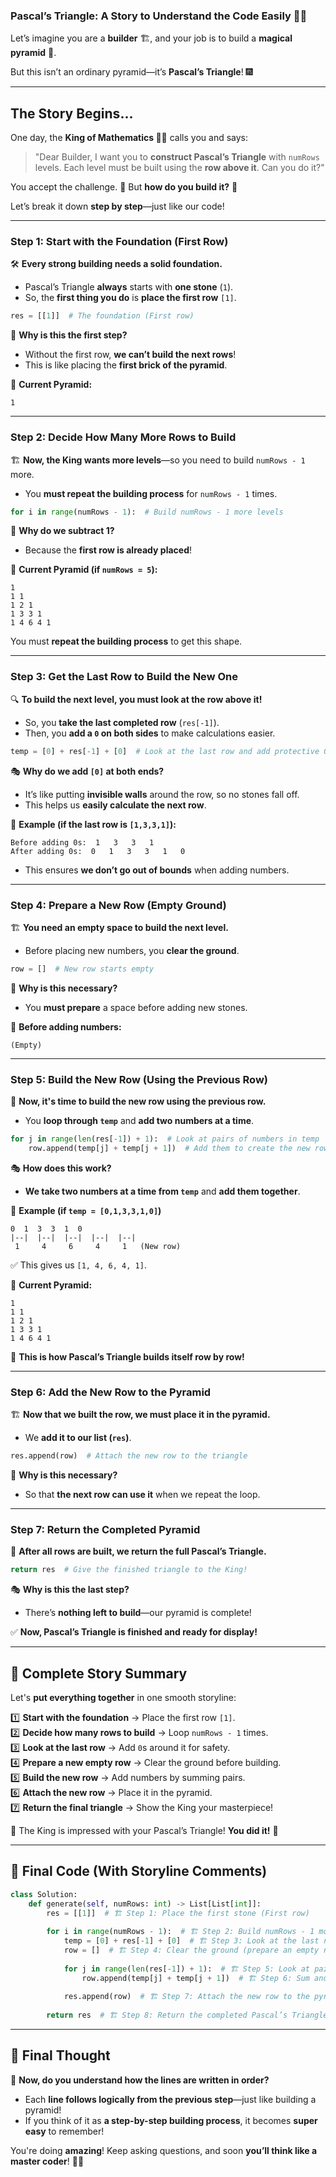 ### **Pascal’s Triangle: A Story to Understand the Code Easily 📖✨**  

Let’s imagine you are a **builder** 🏗️, and your job is to build a **magical pyramid** 🏰.  

But this isn’t an ordinary pyramid—it’s **Pascal’s Triangle**! 🎆

---
## **The Story Begins...**  

One day, the **King of Mathematics 🤴📐** calls you and says:  
> "Dear Builder, I want you to **construct Pascal’s Triangle** with `numRows` levels. Each level must be built using the **row above it**. Can you do it?"  

You accept the challenge. 💪 But **how do you build it?** 🤔  

Let’s break it down **step by step**—just like our code!

---

### **Step 1: Start with the Foundation (First Row)**
🛠️ **Every strong building needs a solid foundation.**  
- Pascal’s Triangle **always** starts with **one stone** (`1`).  
- So, the **first thing you do** is **place the first row** `[1]`.  

```python
res = [[1]]  # The foundation (First row)
```
🔹 **Why is this the first step?**  
- Without the first row, **we can’t build the next rows**!  
- This is like placing the **first brick of the pyramid**.

📜 **Current Pyramid:**
```
1
```

---

### **Step 2: Decide How Many More Rows to Build**
🏗️ **Now, the King wants more levels**—so you need to build `numRows - 1` more.  
- You **must repeat the building process** for `numRows - 1` times.  

```python
for i in range(numRows - 1):  # Build numRows - 1 more levels
```
🔹 **Why do we subtract 1?**  
- Because the **first row is already placed**!  

📜 **Current Pyramid (if `numRows = 5`):**
```
1
1 1
1 2 1
1 3 3 1
1 4 6 4 1
```
You must **repeat the building process** to get this shape.  

---

### **Step 3: Get the Last Row to Build the New One**
🔍 **To build the next level, you must look at the row above it!**  
- So, you **take the last completed row** (`res[-1]`).  
- Then, you **add a `0` on both sides** to make calculations easier.  

```python
temp = [0] + res[-1] + [0]  # Look at the last row and add protective 0s
```
🎭 **Why do we add `[0]` at both ends?**  
- It’s like putting **invisible walls** around the row, so no stones fall off.  
- This helps us **easily calculate the next row**.

🔹 **Example (if the last row is `[1,3,3,1]`):**  
```
Before adding 0s:  1   3   3   1
After adding 0s:  0   1   3   3   1   0
```
- This ensures **we don’t go out of bounds** when adding numbers.

---

### **Step 4: Prepare a New Row (Empty Ground)**
🏗️ **You need an empty space to build the next level.**  
- Before placing new numbers, you **clear the ground**.

```python
row = []  # New row starts empty
```
🔹 **Why is this necessary?**  
- You **must prepare** a space before adding new stones.  

📜 **Before adding numbers:**  
```
(Empty)
```

---

### **Step 5: Build the New Row (Using the Previous Row)**
🧮 **Now, it's time to build the new row using the previous row.**  
- You **loop through `temp`** and **add two numbers at a time**.

```python
for j in range(len(res[-1]) + 1):  # Look at pairs of numbers in temp
    row.append(temp[j] + temp[j + 1])  # Add them to create the new row
```
🎭 **How does this work?**
- **We take two numbers at a time from `temp`** and **add them together**.  

🔹 **Example (if `temp = [0,1,3,3,1,0]`)**  
```
0  1  3  3  1  0
|--|  |--|  |--|  |--|  |--|
 1     4     6     4     1   (New row)
```
✅ This gives us `[1, 4, 6, 4, 1]`.

📜 **Current Pyramid:**
```
1
1 1
1 2 1
1 3 3 1
1 4 6 4 1
```
🚀 **This is how Pascal’s Triangle builds itself row by row!**

---

### **Step 6: Add the New Row to the Pyramid**
🏗️ **Now that we built the row, we must place it in the pyramid.**  
- We **add it to our list (`res`)**.

```python
res.append(row)  # Attach the new row to the triangle
```
🔹 **Why is this necessary?**  
- So that **the next row can use it** when we repeat the loop.

---

### **Step 7: Return the Completed Pyramid**
📜 **After all rows are built, we return the full Pascal’s Triangle.**

```python
return res  # Give the finished triangle to the King!
```
🎭 **Why is this the last step?**
- There’s **nothing left to build**—our pyramid is complete!

✅ **Now, Pascal’s Triangle is finished and ready for display!**

---

## **📖 Complete Story Summary**
Let's **put everything together** in one smooth storyline:

1️⃣ **Start with the foundation** → Place the first row `[1]`.  
2️⃣ **Decide how many rows to build** → Loop `numRows - 1` times.  
3️⃣ **Look at the last row** → Add `0`s around it for safety.  
4️⃣ **Prepare a new empty row** → Clear the ground before building.  
5️⃣ **Build the new row** → Add numbers by summing pairs.  
6️⃣ **Attach the new row** → Place it in the pyramid.  
7️⃣ **Return the final triangle** → Show the King your masterpiece!  

👑 The King is impressed with your Pascal’s Triangle! **You did it!** 🎉

---

## **🔎 Final Code (With Storyline Comments)**
```python
class Solution:
    def generate(self, numRows: int) -> List[List[int]]:
        res = [[1]]  # 🏗️ Step 1: Place the first stone (First row)
        
        for i in range(numRows - 1):  # 🏗️ Step 2: Build numRows - 1 more levels
            temp = [0] + res[-1] + [0]  # 🏗️ Step 3: Look at the last row, add protective walls
            row = []  # 🏗️ Step 4: Clear the ground (prepare an empty row)
            
            for j in range(len(res[-1]) + 1):  # 🏗️ Step 5: Look at pairs of numbers
                row.append(temp[j] + temp[j + 1])  # 🏗️ Step 6: Sum and place the new stones
            
            res.append(row)  # 🏗️ Step 7: Attach the new row to the pyramid
        
        return res  # 🏗️ Step 8: Return the completed Pascal’s Triangle
```

---

## **🚀 Final Thought**
🎉 **Now, do you understand how the lines are written in order?**  
- Each **line follows logically from the previous step**—just like building a pyramid!  
- If you think of it as **a step-by-step building process**, it becomes **super easy** to remember!  

You're doing **amazing**! Keep asking questions, and soon **you’ll think like a master coder**! 🚀💙